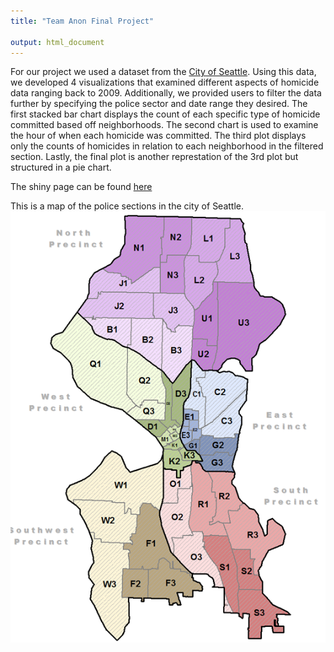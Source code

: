 ```yaml
---
title: "Team Anon Final Project"

output: html_document
---
```



For our project we used a dataset from the [City of Seattle](https://data.seattle.gov/Public-Safety/Crime-Data/4fs7-3vj5). Using this data, we developed 4 visualizations that examined different aspects of homicide data ranging back to 2009. Additionally, we provided users to filter the data further by specifying the police sector and date range they desired. The first stacked bar chart displays the count of each specific type of homicide committed based off neighborhoods. The second chart is used to examine the hour of when each homicide was committed. The third plot displays only the counts of homicides in relation to each neighborhood in the filtered section. Lastly, the final plot is another represtation of the 3rd plot but structured in a pie chart.

The shiny page can be found [here](https://kaytari.shinyapps.io/team-anon-final-project/)

This is a map of the police sections in the city of Seattle.
![map](img.png)
